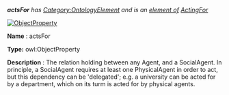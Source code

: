 ___actsFor__ 
 has
 [Category:OntologyElement](../../Category/OntologyElement "Category:OntologyElement") 
 and is an
 [element of](../../Property/ElementOf "Property:ElementOf") 
[ActingFor](../../Submissions/ActingFor "Submissions:ActingFor")_




  





[![ObjectProperty](../../images/thumb/c/c3/ObjectProperty.gif/45px-ObjectProperty.gif)](../../Image/ObjectProperty.gif "ObjectProperty")


__Name__ 
 : actsFor
 



__Type:__ 
 owl:ObjectProperty
 



__Description__ 
 : The relation holding between any Agent, and a SocialAgent. In principle, a SocialAgent requires at least one PhysicalAgent in order to act, but this dependency can be 'delegated'; e.g. a university can be acted for by a department, which on its turm is acted for by physical agents.